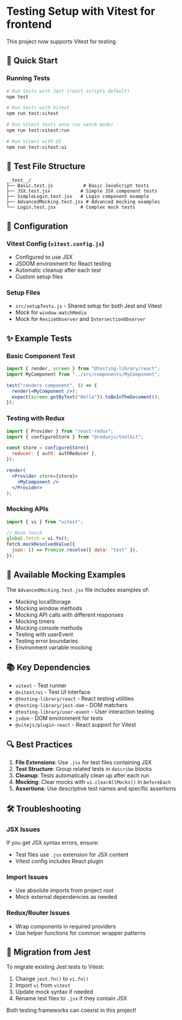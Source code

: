 # Testing Setup with Vitest for frontend

This project now supports Vitest for testing.

## 🚀 Quick Start

### Running Tests

```bash
# Run tests with Jest (react-scripts default)
npm test

# Run tests with Vitest
npm run test:vitest

# Run Vitest tests once (no watch mode)
npm run test:vitest:run

# Run Vitest with UI
npm run test:vitest:ui
```

## 📁 Test File Structure

```
__test__/
├── Basic.test.js           # Basic JavaScript tests
├── JSX.test.jsx           # Simple JSX component tests
├── SimpleLogin.test.jsx   # Login component example
├── AdvancedMocking.test.jsx # Advanced mocking examples
└── Login.test.jsx         # Complex mock tests
```

## 🔧 Configuration

### Vitest Config (`vitest.config.js`)

- Configured to use JSX
- JSDOM environment for React testing
- Automatic cleanup after each test
- Custom setup files

### Setup Files

- `src/setupTests.js` - Shared setup for both Jest and Vitest
- Mock for `window.matchMedia`
- Mock for `ResizeObserver` and `IntersectionObserver`

## ✨ Example Tests

### Basic Component Test

```jsx
import { render, screen } from "@testing-library/react";
import MyComponent from "../src/components/MyComponent";

test("renders component", () => {
  render(<MyComponent />);
  expect(screen.getByText("Hello")).toBeInTheDocument();
});
```

### Testing with Redux

```jsx
import { Provider } from "react-redux";
import { configureStore } from "@reduxjs/toolkit";

const store = configureStore({
  reducer: { auth: authReducer },
});

render(
  <Provider store={store}>
    <MyComponent />
  </Provider>
);
```

### Mocking APIs

```jsx
import { vi } from "vitest";

// Mock fetch
global.fetch = vi.fn();
fetch.mockResolvedValue({
  json: () => Promise.resolve({ data: "test" }),
});
```

## 🎯 Available Mocking Examples

The `AdvancedMocking.test.jsx` file includes examples of:

- Mocking localStorage
- Mocking window methods
- Mocking API calls with different responses
- Mocking timers
- Mocking console methods
- Testing with userEvent
- Testing error boundaries
- Environment variable mocking

## 📚 Key Dependencies

- `vitest` - Test runner
- `@vitest/ui` - Test UI interface
- `@testing-library/react` - React testing utilities
- `@testing-library/jest-dom` - DOM matchers
- `@testing-library/user-event` - User interaction testing
- `jsdom` - DOM environment for tests
- `@vitejs/plugin-react` - React support for Vitest

## 🔍 Best Practices

1. **File Extensions**: Use `.jsx` for test files containing JSX
2. **Test Structure**: Group related tests in `describe` blocks
3. **Cleanup**: Tests automatically clean up after each run
4. **Mocking**: Clear mocks with `vi.clearAllMocks()` in `beforeEach`
5. **Assertions**: Use descriptive test names and specific assertions

## 🛠️ Troubleshooting

### JSX Issues

If you get JSX syntax errors, ensure:

- Test files use `.jsx` extension for JSX content
- Vitest config includes React plugin

### Import Issues

- Use absolute imports from project root
- Mock external dependencies as needed

### Redux/Router Issues

- Wrap components in required providers
- Use helper functions for common wrapper patterns

## 🔄 Migration from Jest

To migrate existing Jest tests to Vitest:

1. Change `jest.fn()` to `vi.fn()`
2. Import `vi` from `vitest`
3. Update mock syntax if needed
4. Rename test files to `.jsx` if they contain JSX

Both testing frameworks can coexist in this project!
